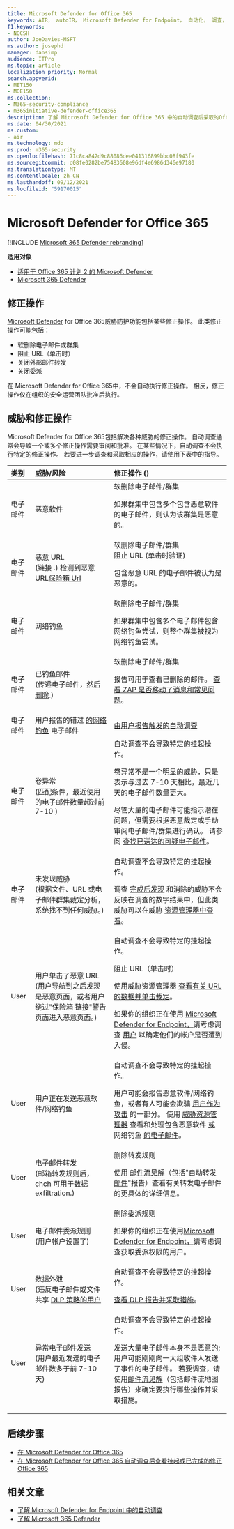 ```yaml
---
title: Microsoft Defender for Office 365
keywords: AIR， autoIR， Microsoft Defender for Endpoint， 自动化， 调查， 响应， 修正， 威胁， 高级， 威胁， 保护
f1.keywords:
- NOCSH
author: JoeDavies-MSFT
ms.author: josephd
manager: dansimp
audience: ITPro
ms.topic: article
localization_priority: Normal
search.appverid:
- MET150
- MOE150
ms.collection:
- M365-security-compliance
- m365initiative-defender-office365
description: 了解 Microsoft Defender for Office 365 中的自动调查后采取的Office 365。
ms.date: 04/30/2021
ms.custom:
- air
ms.technology: mdo
ms.prod: m365-security
ms.openlocfilehash: 71c8ca842d9c88086dee041316899bbc08f943fe
ms.sourcegitcommit: d08fe0282be75483608e96df4e6986d346e97180
ms.translationtype: MT
ms.contentlocale: zh-CN
ms.lasthandoff: 09/12/2021
ms.locfileid: "59170015"
---
```

# <a name="remediation-actions-in-microsoft-defender-for-office-365"></a>Microsoft Defender for Office 365

[!INCLUDE [Microsoft 365 Defender rebranding](../includes/microsoft-defender-for-office.md)]

**适用对象**
- [适用于 Office 365 计划 2 的 Microsoft Defender](defender-for-office-365.md)
- [Microsoft 365 Defender](../defender/microsoft-365-defender.md)

## <a name="remediation-actions"></a>修正操作

[Microsoft Defender](defender-for-office-365.md) for Office 365威胁防护功能包括某些修正操作。 此类修正操作可能包括：

- 软删除电子邮件或群集
- 阻止 URL（单击时）
- 关闭外部邮件转发
- 关闭委派

在 Microsoft Defender for Office 365中，不会自动执行修正操作。 相反，修正操作仅在组织的安全运营团队批准后执行。

## <a name="threats-and-remediation-actions"></a>威胁和修正操作

Microsoft Defender for Office 365包括解决各种威胁的修正操作。 自动调查通常会导致一个或多个修正操作需要审阅和批准。 在某些情况下，自动调查不会执行特定的修正操作。 若要进一步调查和采取相应的操作，请使用下表中的指导。

|类别|威胁/风险|修正操作 () |
|:---|:---|:---|
|电子邮件|恶意软件|软删除电子邮件/群集 <p> 如果群集中包含多个包含恶意软件的电子邮件，则认为该群集是恶意的。|
|电子邮件|恶意 URL <br>  (链接 .) 检测到恶意 URL[保险箱 Url](safe-links.md)|软删除电子邮件/群集 <br> 阻止 URL (单击时验证)  <p> 包含恶意 URL 的电子邮件被认为是恶意的。|
|电子邮件|网络钓鱼|软删除电子邮件/群集 <p> 如果群集中包含多个电子邮件包含网络钓鱼尝试，则整个群集被视为网络钓鱼尝试。|
|电子邮件|已钓鱼邮件 <br>  (传递电子邮件，然后 [删除](zero-hour-auto-purge.md).) |软删除电子邮件/群集 <p> 报告可用于查看已删除的邮件。 [查看 ZAP 是否移动了消息和常见问题](zero-hour-auto-purge.md#how-to-see-if-zap-moved-your-message)。|
|电子邮件|用户报告的错过 [的网络钓鱼](enable-the-report-message-add-in.md) 电子邮件|[由用户报告触发的自动调查](automated-investigation-response-office.md#example-a-user-reported-phish-message-launches-an-investigation-playbook)|
|电子邮件|卷异常 <br>  (匹配条件，最近使用的电子邮件数量超过前 7-10 ) |自动调查不会导致特定的挂起操作。 <p>卷异常不是一个明显的威胁，只是表示与过去 7-10 天相比，最近几天的电子邮件数量更大。 <p>尽管大量的电子邮件可能指示潜在问题，但需要根据恶意裁定或手动审阅电子邮件/群集进行确认。 请参阅 [查找已送达的可疑电子邮件](investigate-malicious-email-that-was-delivered.md#find-suspicious-email-that-was-delivered)。|
|电子邮件|未发现威胁 <br>  (根据文件、URL 或电子邮件群集裁定分析，系统找不到任何威胁。) |自动调查不会导致特定的挂起操作。 <p>调查 [完成后发现](zero-hour-auto-purge.md) 和消除的威胁不会反映在调查的数字结果中，但此类威胁可以在威胁 [资源管理器中查看](threat-explorer.md)。|
|User|用户单击了恶意 URL <br>  (用户导航到之后发现是恶意页面，或者用户绕过"保险箱 链接"警告页面进入恶意页面。) [](safe-links.md#warning-pages-from-safe-links)|自动调查不会导致特定的挂起操作。 <p> 阻止 URL（单击时） <p> 使用威胁资源管理器 [查看有关 URL 的数据并单击裁定](threat-explorer.md#view-phishing-url-and-click-verdict-data)。 <p> 如果你的组织正在使用 [Microsoft Defender for Endpoint，](/windows/security/threat-protection/)请考虑调查 [用户](/microsoft-365/security/defender-endpoint/investigate-user) 以确定他们的帐户是否遭到入侵。|
|User|用户正在发送恶意软件/网络钓鱼|自动调查不会导致特定的挂起操作。 <p> 用户可能会报告恶意软件/网络钓鱼，或者有人可能会欺骗 [用户作为攻击](anti-spoofing-protection.md) 的一部分。 使用 [威胁资源管理器](threat-explorer.md) 查看和处理包含恶意软件 [或](threat-explorer-views.md#email--malware) 网络钓鱼 [的电子邮件](threat-explorer-views.md#email--phish)。|
|User|电子邮件转发 <br>  (邮箱转发规则后，chch 可用于数据 exfiltration.) |删除转发规则 <p> 使用 [邮件流见解](mail-flow-insights-v2.md)（包括"自动转发 [邮件](mfi-auto-forwarded-messages-report.md)"报告）查看有关转发电子邮件的更具体的详细信息。|
|User|电子邮件委派规则 <br>  (用户帐户设置了) |删除委派规则 <p> 如果你的组织正在使用[Microsoft Defender for Endpoint，](/windows/security/threat-protection/)请考虑调查获取委派权限的用户。 [](/microsoft-365/security/defender-endpoint/investigate-user)|
|User|数据外泄 <br>  (违反电子邮件或文件共享 [DLP 策略的用户](../../compliance/dlp-learn-about-dlp.md) |自动调查不会导致特定的挂起操作。 <p> [查看 DLP 报告并采取措施](../../compliance/view-the-dlp-reports.md)。|
|User|异常电子邮件发送 <br>  (用户最近发送的电子邮件数多于前 7-10 天) |自动调查不会导致特定的挂起操作。 <p> 发送大量电子邮件本身不是恶意的;用户可能刚刚向一大组收件人发送了事件的电子邮件。 若要调查，请使用[邮件流见解](mail-flow-insights-v2.md)（包括邮件流[](mfi-mail-flow-map-report.md)地图报告）来确定要执行哪些操作并采取措施。|

## <a name="next-steps"></a>后续步骤

- [在 Microsoft Defender for Office 365](air-view-investigation-results.md)
- [在 Microsoft Defender for Office 365 自动调查后查看挂起或已完成的修正Office 365](air-review-approve-pending-completed-actions.md)

## <a name="related-articles"></a>相关文章

- [了解 Microsoft Defender for Endpoint 中的自动调查](/windows/security/threat-protection/microsoft-defender-atp/automated-investigations)
- [了解 Microsoft 365 Defender](/microsoft-365/security/defender/microsoft-365-defender)

